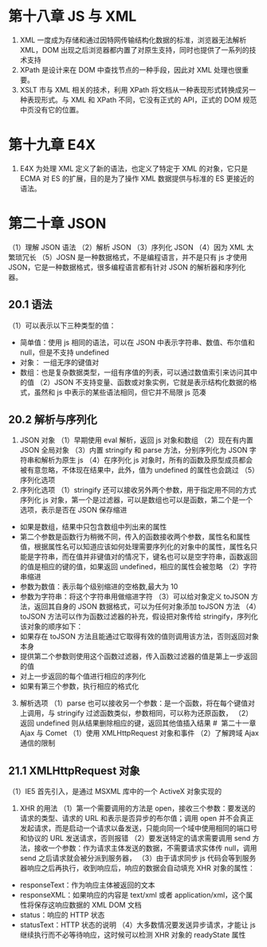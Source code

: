 # 第十八章 JS 与 XML

1. XML 一度成为存储和通过因特网传输结构化数据的标准，浏览器无法解析 XML，DOM 出现之后浏览器都内置了对原生支持，同时也提供了一系列的技术支持
2. XPath 是设计来在 DOM 中查找节点的一种手段，因此对 XML 处理也很重要。
3. XSLT 市与 XML 相关的技术，利用 XPath 将文档从一种表现形式转换成另一种表现形式。与 XML 和 XPath 不同，它没有正式的 API，正式的 DOM 规范中页没有它的位置。

# 第十九章 E4X

1. E4X 为处理 XML 定义了新的语法，也定义了特定于 XML 的对象，它只是 ECMA 对 ES 的扩展，目的是为了操作 XML 数据提供与标准的 ES 更接近的语法。

# 第二十章 JSON

（1）理解 JSON 语法
（2）解析 JSON
（3）序列化 JSON
（4）因为 XML 太繁琐冗长
（5）JOSN 是一种数据格式，不是编程语言，并不是只有 js 才使用 JSON，它是一种数据格式，很多编程语言都有针对 JSON 的解析器和序列化器。

## 20.1 语法

（1）可以表示以下三种类型的值：

- 简单值：使用 js 相同的语法，可以在 JSON 中表示字符串、数值、布尔值和 null，但是不支持 undefined
- 对象： 一组无序的键值对
- 数组：也是复杂数据类型，一组有序值的列表，可以通过数值索引来访问其中的值
  （2）JSON 不支持变量、函数或对象实例，它就是表示结构化数据的格式，虽然和 js 中表示的某些语法相同，但它并不局限 js 范凑

## 20.2 解析与序列化

1. JSON 对象
   （1）早期使用 eval 解析，返回 js 对象和数组
   （2）现在有内置 JSON 全局对象
   （3）内置 stringify 和 parse 方法，分别序列化为 JSON 字符串和解析为原生 js
   （4）在序列化 js 对象时，所有的函数及原型成员都会被有意忽略，不体现在结果中，此外，值为 undefined 的属性也会跳过
   （5）序列化选项
2. 序列化选项
   （1）stringify 还可以接收另外两个参数，用于指定用不同的方式序列化 js 对象，第一个是过滤器，可以是数组也可以是函数，第二个是一个选项，表示是否在 JSON 保存缩进

- 如果是数组，结果中只包含数组中列出来的属性
- 第二个参数是函数行为稍微不同，传入的函数接收两个参数，属性名和属性值，根据属性名可以知道应该如何处理需要序列化的对象中的属性，属性名只能是字符串，而在值并非键值对的情况下，键名也可以是空字符串，函数返回的值是相应的键的值，如果返回 undefined，相应的属性会被忽略
  （2）字符串缩进
- 参数为数值：表示每个级别缩进的空格数,最大为 10
- 参数为字符串：将这个字符串用做缩进字符
  （3）可以给对象定义 toJSON 方法，返回其自身的 JSON 数据格式，可以为任何对象添加 toJSON 方法
  （4）toJSON 方法可以作为函数过滤器的补充，假设把对象传给 stringify，序列化该对象的顺序如下：
- 如果存在 toJSON 方法且能通过它取得有效的值则调用该方法，否则返回对象本身
- 提供第二个参数则使用这个函数过滤器，传入函数过滤器的值是第上一步返回的值
- 对上一步返回的每个值进行相应的序列化
- 如果有第三个参数，执行相应的格式化

3. 解析选项
   （1）parse 也可以接收另一个参数：是一个函数，将在每个键值对上调用，与 stringify 过滤函数类似，参数相同，可以称为还原函数，
   （2）返回 undefined 则从结果删除相应的键，返回其他值插入结果
   #  第二十一章 Ajax 与 Comet
   （1）使用 XMLHttpRequest 对象和事件
   （2）了解跨域 Ajax 通信的限制

## 21.1 XMLHttpRequest 对象

（1）IE5 首先引入，是通过 MSXML 库中的一个 ActiveX 对象实现的

1. XHR 的用法
   （1）第一个需要调用的方法是 open，接收三个参数：要发送的请求的类型、请求的 URL 和表示是否异步的布尔值；调用 open 并不会真正发起请求，而是启动一个请求以备发送，只能向同一个域中使用相同的端口号和协议的 URL 发送请求，否则报错
   （2）要发送特定的请求需要调用 send 方法，接收一个参数：作为请求主体发送的数据，不需要请求实体传 null，调用 send 之后请求就会被分派到服务器，
   （3）由于请求同步 js 代码会等到服务器响应之后再执行，收到响应后，响应的数据会自动填充 XHR 对象的属性：

- responseText：作为响应主体被返回的文本
- responseXML：如果响应的内容是 text/xml 或者 application/xml，这个属性将保存这响应数据的 XML DOM 文档
- status：响应的 HTTP 状态
- statusText：HTTP 状态的说明
  （4）大多数情况要发送异步请求，才能让 js 继续执行而不必等待响应，这时候可以检测 XHR 对象的 readyState 属性
